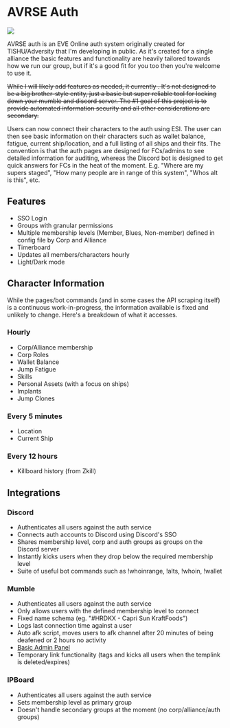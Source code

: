 # AVRSE Auth

![](screenshot.png)

AVRSE auth is an EVE Online auth system originally created for TISHU/Adversity that I'm developing in public. As it's created for a single alliance the basic features and functionality are heavily tailored towards how we run our group, but if it's a good fit for you too then you're welcome to use it.

~~While I will likely add features as needed, it currently . It's not designed to be a big brother-style entity, just a basic but super reliable tool for locking down your mumble and discord server. The \#1 goal of this project is to provide automated information security and all other considerations are secondary.~~

Users can now connect their characters to the auth using ESI. The user can then see basic information on their characters such as wallet balance, fatigue, current ship/location, and a full listing of all ships and their fits. The convention is that the auth pages are designed for FCs/admins to see detailed information for auditing, whereas the Discord bot is designed to get quick answers for FCs in the heat of the moment. E.g. "Where are my supers staged", "How many people are in range of this system", "Whos alt is this", etc.

## Features
* SSO Login
* Groups with granular permissions
* Multiple membership levels (Member, Blues, Non-member) defined in config file by Corp and Alliance
* Timerboard
* Updates all members/characters hourly
* Light/Dark mode

## Character Information
While the pages/bot commands (and in some cases the API scraping itself) is a continuous work-in-progress, the information available is fixed and unlikely to change. Here's a breakdown of what it accesses.

### Hourly
* Corp/Alliance membership
* Corp Roles
* Wallet Balance
* Jump Fatigue
* Skills
* Personal Assets (with a focus on ships)
* Implants
* Jump Clones

### Every 5 minutes
* Location
* Current Ship

### Every 12 hours
* Killboard history (from Zkill)


## Integrations
### Discord
* Authenticates all users against the auth service
* Connects auth accounts to Discord using Discord's SSO
* Shares membership level, corp and auth groups as groups on the Discord server
* Instantly kicks users when they drop below the required membership level
* Suite of useful bot commands such as !whoinrange, !alts, !whoin, !wallet

### Mumble
* Authenticates all users against the auth service
* Only allows users with the defined membership level to connect
* Fixed name schema (eg. "#HRDKX - Capri Sun KraftFoods")
* Logs last connection time against a user
* Auto afk script, moves users to afk channel after 20 minutes of being deafened or 2 hours no activity
* [Basic Admin Panel](https://i.imgur.com/X50dOPJ.png)
* Temporary link functionality (tags and kicks all users when the templink is deleted/expires)

### IPBoard
* Authenticates all users against the auth service
* Sets membership level as primary group
* Doesn't handle secondary groups at the moment (no corp/alliance/auth groups)
